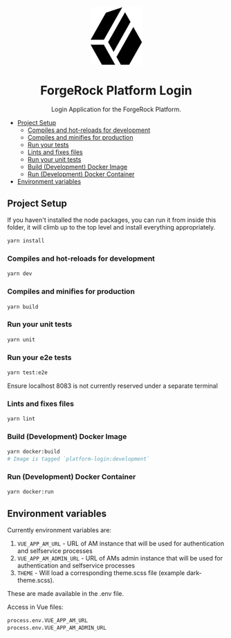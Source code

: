 <!--
Copyright (c) 2020 ForgeRock. All rights reserved.

This software may be modified and distributed under the terms
of the MIT license. See the LICENSE file for details.
-->
<div align="center">
  <img width="120" src="logo.png">
  <h1>ForgeRock Platform Login</h1>
  Login Application for the ForgeRock Platform.
  <p>
</div>

- [Project Setup](#project-setup)
  - [Compiles and hot-reloads for development](#compiles-and-hot-reloads-for-development)
  - [Compiles and minifies for production](#compiles-and-minifies-for-production)
  - [Run your tests](#run-your-tests)
  - [Lints and fixes files](#lints-and-fixes-files)
  - [Run your unit tests](#run-your-unit-tests)
  - [Build (Development) Docker Image](#build-development-docker-image)
  - [Run (Development) Docker Container](#run-development-docker-container)
- [Environment variables](#environment-variables)

## Project Setup

If you haven't installed the node packages, you can run it from inside this folder, it will climb up to the top level and install everything appropriately.

```sh
yarn install
```

### Compiles and hot-reloads for development

```sh
yarn dev
```

### Compiles and minifies for production

```sh
yarn build
```

### Run your unit tests

```sh
yarn unit
```

### Run your e2e tests

```sh
yarn test:e2e
```

Ensure localhost 8083 is not currently reserved under a separate terminal

### Lints and fixes files

```sh
yarn lint
```

### Build (Development) Docker Image

```sh
yarn docker:build
# Image is tagged `platform-login:development`
```

### Run (Development) Docker Container

```sh
yarn docker:run
```

## Environment variables

Currently environment variables are:

1) `VUE_APP_AM_URL` - URL of AM instance that will be used for authentication and selfservice processes
2) `VUE_APP_AM_ADMIN_URL` - URL of AMs admin instance that will be used for authentication and selfservice processes
3) `THEME` - Will load a corresponding theme.scss file (example dark-theme.scss).

These are made available in the .env file.

Access in Vue files:

```sh
process.env.VUE_APP_AM_URL
process.env.VUE_APP_AM_ADMIN_URL
```

